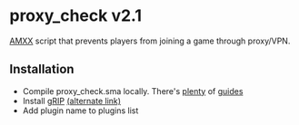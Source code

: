 # proxy_check v2.1
[AMXX](https://www.amxmodx.org/) script that prevents players from joining a game through proxy/VPN.

## Installation
 - Compile proxy_check.sma locally. There's [plenty](https://forums.alliedmods.net/showthread.php?t=130511) of [guides](https://wiki.alliedmods.net/Compiling_Plugins_%28AMX_Mod_X%29)
 - Install [gRIP](https://github.com/In-line/grip/releases) [(alternate link)](https://dev-cs.ru/resources/650/)
 - Add plugin name to plugins list